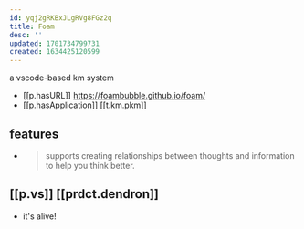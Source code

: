 ```yaml
---
id: yqj2gRKBxJLgRVg8FGz2q
title: Foam
desc: ''
updated: 1701734799731
created: 1634425120599
---
```




a vscode-based km system

- [[p.hasURL]] https://foambubble.github.io/foam/
- [[p.hasApplication]] [[t.km.pkm]]

## features

- > supports creating relationships between thoughts and information to help you think better.

## [[p.vs]] [[prdct.dendron]]

- it's alive!